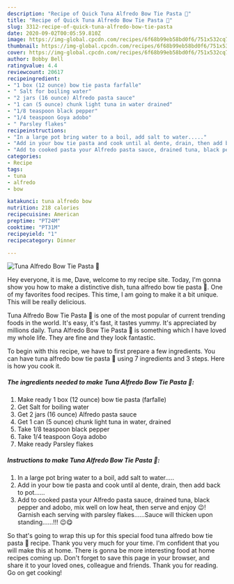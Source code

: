 ```yaml
---
description: "Recipe of Quick Tuna Alfredo Bow Tie Pasta 🍝"
title: "Recipe of Quick Tuna Alfredo Bow Tie Pasta 🍝"
slug: 3312-recipe-of-quick-tuna-alfredo-bow-tie-pasta
date: 2020-09-02T00:05:59.810Z
image: https://img-global.cpcdn.com/recipes/6f68b99eb58bd0f6/751x532cq70/tuna-alfredo-bow-tie-pasta-🍝-recipe-main-photo.jpg
thumbnail: https://img-global.cpcdn.com/recipes/6f68b99eb58bd0f6/751x532cq70/tuna-alfredo-bow-tie-pasta-🍝-recipe-main-photo.jpg
cover: https://img-global.cpcdn.com/recipes/6f68b99eb58bd0f6/751x532cq70/tuna-alfredo-bow-tie-pasta-🍝-recipe-main-photo.jpg
author: Bobby Bell
ratingvalue: 4.4
reviewcount: 20617
recipeingredient:
- "1 box (12 ounce) bow tie pasta farfalle"
- " Salt for boiling water"
- "2 jars (16 ounce) Alfredo pasta sauce"
- "1 can (5 ounce) chunk light tuna in water drained"
- "1/8 teaspoon black pepper"
- "1/4 teaspoon Goya adobo"
- " Parsley flakes"
recipeinstructions:
- "In a large pot bring water to a boil, add salt to water....."
- "Add in your bow tie pasta and cook until al dente, drain, then add back to pot......"
- "Add to cooked pasta your Alfredo pasta sauce, drained tuna, black pepper and adobo, mix well on low heat, then serve and enjoy 😉! Garnish each serving with parsley flakes......Sauce will thicken upon standing......!!! 😉😋"
categories:
- Recipe
tags:
- tuna
- alfredo
- bow

katakunci: tuna alfredo bow 
nutrition: 218 calories
recipecuisine: American
preptime: "PT24M"
cooktime: "PT31M"
recipeyield: "1"
recipecategory: Dinner

---
```



![Tuna Alfredo Bow Tie Pasta 🍝](https://img-global.cpcdn.com/recipes/6f68b99eb58bd0f6/751x532cq70/tuna-alfredo-bow-tie-pasta-🍝-recipe-main-photo.jpg)

Hey everyone, it is me, Dave, welcome to my recipe site. Today, I'm gonna show you how to make a distinctive dish, tuna alfredo bow tie pasta 🍝. One of my favorites food recipes. This time, I am going to make it a bit unique. This will be really delicious.

Tuna Alfredo Bow Tie Pasta 🍝 is one of the most popular of current trending foods in the world. It's easy, it's fast, it tastes yummy. It's appreciated by millions daily. Tuna Alfredo Bow Tie Pasta 🍝 is something which I have loved my whole life. They are fine and they look fantastic.




To begin with this recipe, we have to first prepare a few ingredients. You can have tuna alfredo bow tie pasta 🍝 using 7 ingredients and 3 steps. Here is how you cook it.

<!--inarticleads1-->

##### The ingredients needed to make Tuna Alfredo Bow Tie Pasta 🍝:

1. Make ready 1 box (12 ounce) bow tie pasta (farfalle)
1. Get  Salt for boiling water
1. Get 2 jars (16 ounce) Alfredo pasta sauce
1. Get 1 can (5 ounce) chunk light tuna in water, drained
1. Take 1/8 teaspoon black pepper
1. Take 1/4 teaspoon Goya adobo
1. Make ready  Parsley flakes




<!--inarticleads2-->

##### Instructions to make Tuna Alfredo Bow Tie Pasta 🍝:

1. In a large pot bring water to a boil, add salt to water.....
1. Add in your bow tie pasta and cook until al dente, drain, then add back to pot......
1. Add to cooked pasta your Alfredo pasta sauce, drained tuna, black pepper and adobo, mix well on low heat, then serve and enjoy 😉! Garnish each serving with parsley flakes......Sauce will thicken upon standing......!!! 😉😋




So that's going to wrap this up for this special food tuna alfredo bow tie pasta 🍝 recipe. Thank you very much for your time. I'm confident that you will make this at home. There is gonna be more interesting food at home recipes coming up. Don't forget to save this page in your browser, and share it to your loved ones, colleague and friends. Thank you for reading. Go on get cooking!
